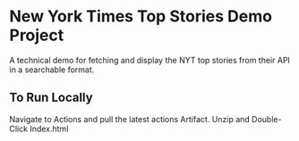 # New York Times Top Stories Demo Project

A technical demo for fetching and display the NYT top stories from their API in a searchable format.

## To Run Locally

Navigate to Actions and pull the latest actions Artifact. Unzip and Double-Click Index.html
